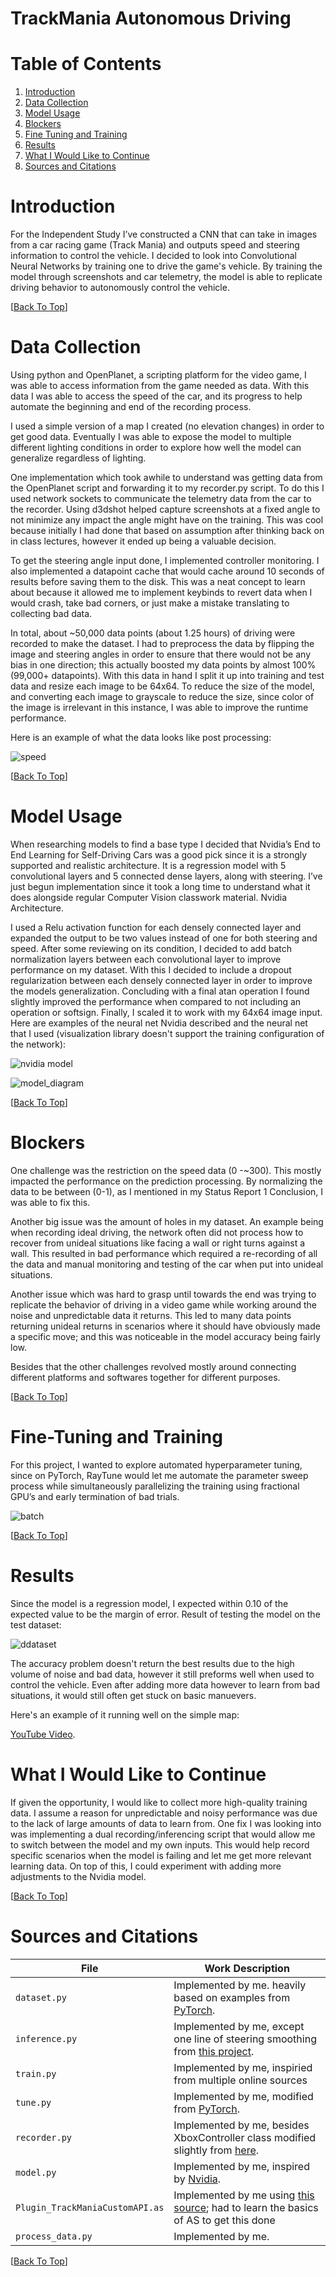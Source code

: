 # TrackMania Autonomous Driving

# Table of Contents
1. [Introduction](#introduction) 
3. [Data Collection](#data-collection) 
4. [Model Usage](#model-usage)
5. [Blockers](#blockers)
6. [Fine Tuning and Training](#fine-tuning-and-training)
7. [Results](#results)
8. [What I Would Like to Continue](#what-i-would-like-to-continue)
9. [Sources and Citations](#sources-and-citations) 

# Introduction 

For the Independent Study I’ve constructed a CNN that can take in images from a car racing game (Track Mania) and outputs speed and steering information to control the vehicle. I decided to look into Convolutional Neural Networks by training one to drive the game's vehicle. By training the model through screenshots and car telemetry, the model is able to replicate driving behavior to autonomously control the vehicle. 

 [[Back To Top](#table-of-contents)]
 
# Data Collection 

Using python and OpenPlanet, a scripting platform for the video game, I was able to access
information from the game needed as data. With this data I was able to access the speed of the car, and its progress to help automate the beginning and end of the recording process. 

I used a simple version of a map I created (no elevation changes) in order to get good data. Eventually I was able to expose the model to multiple different lighting conditions in order to explore how well the model can generalize regardless of lighting. 

One implementation which took awhile to understand was getting data from the OpenPlanet script and forwarding it to my recorder.py script. To do this I used network sockets to communicate the telemetry data from the car to the recorder. Using d3dshot helped capture screenshots at a fixed angle to not minimize any impact the angle might have on the training. This was cool because initially I had done that based on assumption after thinking back on in class lectures, however it ended up being a valuable decision. 

To get the steering angle input done, I implemented controller monitoring. I also implemented a datapoint cache that would cache around 10 seconds of results before saving them to the disk. This was a neat concept to learn about because it allowed me to implement keybinds to revert data when I would crash, take bad corners, or just make a mistake translating to collecting bad data.

In total, about ~50,000 data points (about 1.25 hours) of driving were recorded to make the dataset. I had to preprocess the data by flipping the image and steering angles in order to ensure that there would not be any bias in one direction; this actually boosted my data points by almost 100% (99,000+ datapoints). With this data in hand I split it up into training and test data and resize each image to be 64x64. To reduce the size of the model, and converting each image to grayscale to reduce the size, since color of the image is irrelevant in this instance, I was able to improve the runtime performance. 

Here is an example of what the data looks like post processing:

![speed ](https://user-images.githubusercontent.com/72223941/207712744-0d24dda3-3e00-47d8-a348-446f7457fc0e.png)
 
 [[Back To Top](#table-of-contents)]
 
# Model Usage 

When researching models to find a base type I decided that Nvidia’s End to End Learning for
Self-Driving Cars was a good pick since it is a strongly supported and realistic architecture. It is
a regression model with 5 convolutional layers and 5 connected dense layers, along with
steering. I’ve just begun implementation since it took a long time to understand what it does
alongside regular Computer Vision classwork material. Nvidia Architecture.

I used a Relu activation function for each densely connected layer and expanded the output to be two values instead of one for both steering and speed. After some reviewing on its condition, I decided to add batch normalization layers between each convolutional layer to improve performance on my dataset. With this I decided to include a dropout regularization between each densely connected layer in order to improve the models generalization. Concluding with a final atan operation I found slightly improved the performance when compared to not including an operation or softsign. Finally, I scaled it to work with my 64x64 image input. Here are examples of the neural net Nvidia described and the neural net that I used (visualization library doesn't support the training configuration of the network):

![nvidia model](https://user-images.githubusercontent.com/72223941/207716475-2092c282-09e8-4beb-82d8-2f772b821fa5.png)

![model_diagram](https://user-images.githubusercontent.com/72223941/207716028-c118a944-90aa-498b-b239-fedfee6dac49.png)

[[Back To Top](#table-of-contents)]

# Blockers 

One challenge was the restriction on the speed data (0 -~300). This mostly impacted the performance on the prediction processing. By normalizing the data to be between (0-1), as I mentioned in my Status Report 1 Conclusion, I was able to fix this. 

Another big issue was the amount of holes in my dataset. An example being when recording ideal driving, the network often did not process how to recover from unideal situations like facing a wall or right turns against a wall. This resulted in bad performance which required a re-recording of all the data and manual monitoring and testing of the car when put into unideal situations. 

Another issue which was hard to grasp until towards the end was trying to replicate the behavior of driving in a  video game while working around the noise and unpredictable data it returns. This led to many data points returning unideal returns in scenarios where it should have obviously made a specific move; and this was noticeable in the model accuracy being fairly low. 

Besides that the other challenges revolved mostly around connecting different platforms and softwares together for different purposes. 

[[Back To Top](#table-of-contents)]

# Fine-Tuning and Training

For this project, I wanted to explore automated hyperparameter tuning, since on PyTorch, RayTune would let me automate the parameter sweep process while simultaneously parallelizing the training using fractional GPU’s and early termination of bad trials. 

![batch](https://user-images.githubusercontent.com/72223941/207721387-83e0e156-afd9-4b76-ac95-172ebb94a872.png)

[[Back To Top](#table-of-contents)]

# Results 

Since the model is a regression model, I expected within 0.10 of the expected value to be the margin of error. Result of testing the model on the test dataset: 

![ddataset](https://user-images.githubusercontent.com/72223941/207722255-f1a113d5-5239-4618-82a0-32842cafec94.png)

The accuracy problem doesn't return the best results due to the high volume of noise and bad data, however it still preforms well when used to control the vehicle. Even after adding more data however to learn from bad situations, it would still often get stuck on basic manuevers.

Here's an example of it running well on the simple map: 

[YouTube Video](https://youtu.be/-1cM-NEqQuY).



# What I Would Like to Continue

If given the opportunity, I would like to collect more high-quality training data. I assume a reason for unpredictable and noisy performance was due to the lack of large amounts of data to learn from. One fix I was looking into was implementing a dual recording/inferencing script that would allow me to switch between the model and my own inputs. This would help record specific scenarios when the model is failing and let me get more relevant learning data. On top of this, I could experiment with adding more adjustments to the Nvidia model. 

[[Back To Top](#table-of-contents)]

# Sources and Citations 

| File | Work Description |
| --  | --- |
| `dataset.py` | Implemented by me. heavily based on examples from [PyTorch](https://pytorch.org/tutorials/beginner/basics/data_tutorial.html). |
| `inference.py` | Implemented by me, except one line of steering smoothing from [this project](https://github.com/SullyChen/Autopilot-TensorFlow/). |
| `train.py` | Implemented by me, inspiried from multiple online sources |
| `tune.py` | Implemented by me, modified from [PyTorch](https://pytorch.org/tutorials/beginner/basics/intro.html). |
| `recorder.py` | Implemented by me, besides XboxController class modified slightly from [here](https://stackoverflow.com/questions/46506850/how-can-i-get-input-from-an-xbox-one-controller-in-python). |
| `model.py` | Implemented by me, inspired by [Nvidia](https://arxiv.org/pdf/1604.07316.pdf). |
| `Plugin_TrackManiaCustomAPI.as` | Implemented by me using [this source](https://trackmania-api-node.netlify.app/); had to learn the basics of AS to get this done |
| `process_data.py` | Implemented by me. |


[[Back To Top](#table-of-contents)]

